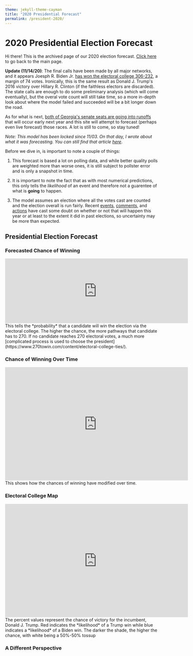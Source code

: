 ```yaml
---
theme: jekyll-theme-cayman
title: "2020 Presidential Forecast"
permalink: /president-2020/
---
```


<meta name="twitter:card" content="summary">
<meta property="og:image" content="https://raw.githubusercontent.com/zecellomaster/the-projection-room/master/websitefavicon3.png">


# 2020 Presidential Election Forecast
Hi there! This is the archived page of our 2020 election forecast. [Click here](https://zecellomaster.github.io/the-projection-room/) to go back to the main page.

**Update (11/14/20)**: The final calls have been made by all major networks, and it appears Joesph R. Biden Jr. [has won the electoral college 306-232](https://www.nytimes.com/interactive/2020/11/03/us/elections/results-president.html?action=click&pgtype=Article&state=default&module=styln-elections-2020&region=TOP_BANNER&context=election_recirc), a margin of 74 votes. Ironically, this is the same result as Donald J. Trump's 2016 victory over Hillary R. Clinton (if the faithless electors are discarded). The state calls are enough to do some preliminary analysis (which will come eventually), but the overal vote count will still take time, so a more in-depth look about where the model failed and succeeded will be a bit longer down the road.

As for what is next, [both of Georgia's senate seats are going into runoffs](https://www.nytimes.com/2020/11/14/us/politics/georgia-runoffs-senate-control.html) that will occur early next year and this site will attempt to forecast (perhaps even live forecast) those races. A lot is still to come, so stay tuned!

*Note: This model has been locked since 11/03. On that day, I wrote about what it was forecasting. You can still find that article [here](https://docs.google.com/document/d/1V6jIQTXFkJLPBknkXslr5KtGvBdZ2AzCw2xey2JpaTo/edit?usp=sharing)*.

Before we dive in, is important to note a couple of things:

1) This forecast is based a lot on polling data, and while better quality polls are weighted more than worse ones, it is still subject to pollster error and is only a snapshot in time.

2) It is important to note the fact that as with most numerical predictions, this only tells the *likelihood* of an event and therefore not a guarentee of what is **going** to happen.

3) The model assumes an election where all the votes cast are counted and the election overall is run fairly. Recent [events](https://ballotpedia.org/Changes_to_election_dates,_procedures,_and_administration_in_response_to_the_coronavirus_(COVID-19)_pandemic,_2020), [comments](https://www.vox.com/policy-and-politics/2020/9/30/21454325/trump-2020-peaceful-transition-election-stealing), and [actions](https://fivethirtyeight.com/features/five-ways-trump-and-gop-officials-are-undermining-the-election-process/) have cast some doubt on whether or not that will happen this year or at least to the extent it did in past elections, so uncertainty may be more than expected.

## Presidential Election Forecast
### Forecasted Chance of Winning
<iframe width="600" height="212" seamless frameborder="0" scrolling="no" src="https://docs.google.com/spreadsheets/d/e/2PACX-1vQT7zI2PyREKcBTf5CJflh-Y0O-B_E0DExA0AQJICXH9gMMJia4ugx6LezMPtNZ3qWxozhOZFA_zbL6/pubchart?oid=1003958298&amp;format=interactive"></iframe>
This tells the *probability* that a candidate will win the election via the electoral college. The higher the chance, the more pathways that candidate has to 270. If no candidate reaches 270 electoral votes, a much more [complicated process is used to choose the president](https://www.270towin.com/content/electoral-college-ties/).

### Chance of Winning Over Time
<iframe width="600" height="371" seamless frameborder="0" scrolling="no" src="https://docs.google.com/spreadsheets/d/e/2PACX-1vQT7zI2PyREKcBTf5CJflh-Y0O-B_E0DExA0AQJICXH9gMMJia4ugx6LezMPtNZ3qWxozhOZFA_zbL6/pubchart?oid=1593274173&amp;format=interactive"></iframe>
This shows how the chances of winning have modified over time.

### Electoral College Map
<iframe width="600" height="371" seamless frameborder="0" scrolling="no" src="https://docs.google.com/spreadsheets/d/e/2PACX-1vRsb4OQeyJBX2P0Od5zN1-S6EGaB4ChjwERt_hbjkp9ck_4XTCZx_SgDzaDxgietocK2hPAtlgFdS6d/pubchart?oid=2086820880&amp;format=interactive"></iframe>
The percent values represent the chance of victory for the incumbent, Donald J. Trump. Red indicates the *likelihood* of a Trump win while blue indicates a *likelihood* of a Biden win. The darker the shade, the higher the chance, with white being a 50%-50% tossup

### A Different Perspective
<html>
        <head></head>
        <body>
                <script type="text/javascript" src="https://www.gstatic.com/charts/loader.js"></script>
                <script type="text/javascript">
        
        google.charts.load('current', {'packages': ['corechart']});

              function drawBubbleChart() {

                var query = new google.visualization.Query('https://docs.google.com/spreadsheets/d/1DLtvZ9YqcIoV_mxNDHvvyTXpaycDfGqPYhaNhJEwe68/gviz/tq?gid=553196491');

                query.setQuery('SELECT A, D, C, B, F LIMIT 57 OFFSET 1');
                query.send(handleQueryResponse);

              }

              function handleQueryResponse(response) {

                if (response.isError()) {
                  alert('Error in query: ' + response.getMessage() + ' ' + response.getDetailedMessage());
                  return;
                }

                var data = response.getDataTable();

                var options = {
                  title: " ",
                  hAxis: {
                    title: "Margin of Victory (%)",
                    //maxValue: 1.25
                  },
                  vAxis: {
                    title: "Chance of Victory",
                    format: 'percent',
                    maxValue: 1.1,
                    minValue: 0.45
                  },
                  sizeAxis: {
                        maxSize: 50,
                        title: "Biden"
                  },
                  colorAxis:{
                        title: "Margin of Victory (%)",
                    colors: ['red', 'white', 'blue']
                  },
                  bubble: {
                    textStyle: {
                      fontSize: 15
                    }
                  }
                }

                //Alter chance to reflect on Joe Biden chance of victory
                for(var i = 0; i < 56; i++){
                        var chance = data.getValue(i, 2);
                        if(chance < 0.5){
                        data.setValue(i, 2, 1 - chance);
                  }
                }

                var chart = new google.visualization.BubbleChart(document.getElementById('series_chart_div'));
                chart.draw(data, options);

              }
              google.charts.setOnLoadCallback(drawBubbleChart);
        </script>
        <div id="series_chart_div" style="width: 900px; height: 500px;"></div>
        </body>
</html>

<i>Visual developed by Brandon Wilson ([@KnightLizard](https://github.com/KnightLizard)) - Computer Science Undergraduate</i>

This view shows all the races with the sizes representing the number of electoral votes they have, the horizontal axis representing the margin of victory (negative for Biden, positive for Trump), and the color/vertical axis representing who has the better odds of winning there (red for Trump, blue for Biden). The darker the shade, the higher the chance.

### Electoral Votes Over Time
<iframe width="600" height="371" seamless frameborder="0" scrolling="no" src="https://docs.google.com/spreadsheets/d/e/2PACX-1vQT7zI2PyREKcBTf5CJflh-Y0O-B_E0DExA0AQJICXH9gMMJia4ugx6LezMPtNZ3qWxozhOZFA_zbL6/pubchart?oid=993494504&amp;format=interactive"></iframe>
A look at how the range of forecasted electoral votes have changed over the course of time. Dotted lines represent the 90% confidence interval for each candidate. Remember, 270 votes are required to win.

### Spread of Electoral Votes
<iframe width="753" height="505" seamless frameborder="0" scrolling="no" src="https://docs.google.com/spreadsheets/d/e/2PACX-1vQT7zI2PyREKcBTf5CJflh-Y0O-B_E0DExA0AQJICXH9gMMJia4ugx6LezMPtNZ3qWxozhOZFA_zbL6/pubchart?oid=1793068855&amp;format=interactive"></iframe>
The spread of the electoral votes for the winner in all of the 40,000 simulations done to make this forecast.

### Forecasted Vote Share
<iframe width="600" height="371" seamless frameborder="0" scrolling="no" src="https://docs.google.com/spreadsheets/d/e/2PACX-1vQT7zI2PyREKcBTf5CJflh-Y0O-B_E0DExA0AQJICXH9gMMJia4ugx6LezMPtNZ3qWxozhOZFA_zbL6/pubchart?oid=1119499338&amp;format=interactive"></iframe>
This is a look at what the vote share could look like on election day using historical data and polling averages.

### Popular Vote Over Time
<iframe width="600" height="371" seamless frameborder="0" scrolling="no" src="https://docs.google.com/spreadsheets/d/e/2PACX-1vQT7zI2PyREKcBTf5CJflh-Y0O-B_E0DExA0AQJICXH9gMMJia4ugx6LezMPtNZ3qWxozhOZFA_zbL6/pubchart?oid=687436770&amp;format=interactive"></iframe>
A look at how the range of the forecasted vote share has changed over the course of time. Dotted lines represent the 90% confidence interval for each candidate.

### Battleground Races
These are the races that are either the most interesting or most likely to get interesting 

[Arizona](https://zecellomaster.github.io/the-projection-room/president-2020/arizona/) | [Colorado](https://zecellomaster.github.io/the-projection-room/president-2020/colorado/) |
[Florida](https://zecellomaster.github.io/the-projection-room/president-2020/florida/) | [Georgia](https://zecellomaster.github.io/the-projection-room/president-2020/georgia/) |
[Iowa](https://zecellomaster.github.io/the-projection-room/president-2020/iowa/) | [Maine (Statewide)](https://zecellomaster.github.io/the-projection-room/president-2020/maine/) |
[Michigan](https://zecellomaster.github.io/the-projection-room/president-2020/michigan/) | [Minnesota](https://zecellomaster.github.io/the-projection-room/president-2020/minnesota/) |
[Nevada](https://zecellomaster.github.io/the-projection-room/president-2020/nevada/) | [New Hampshire](https://zecellomaster.github.io/the-projection-room/president-2020/new-hampshire/) |
[New Mexico](https://zecellomaster.github.io/the-projection-room/president-2020/new-mexico/) | [North Carolina](https://zecellomaster.github.io/the-projection-room/president-2020/north-carolina/) |
[Ohio](https://zecellomaster.github.io/the-projection-room/president-2020/ohio/) | [Pennsylvania](https://zecellomaster.github.io/the-projection-room/president-2020/pennsylvania/) |
[Texas](https://zecellomaster.github.io/the-projection-room/president-2020/texas/) | [Wisconsin](https://zecellomaster.github.io/the-projection-room/president-2020/wisconsin/) |
[Maine CD-2](https://zecellomaster.github.io/the-projection-room/president-2020/maine-cd-2/) | [Nebraska CD-2](https://zecellomaster.github.io/the-projection-room/president-2020/nebraska-cd-2/)


### Tipping Point
<iframe width="500" height="371" src="https://docs.google.com/spreadsheets/d/e/2PACX-1vQT7zI2PyREKcBTf5CJflh-Y0O-B_E0DExA0AQJICXH9gMMJia4ugx6LezMPtNZ3qWxozhOZFA_zbL6/pubhtml?gid=1871926673&amp;single=true&amp;widget=true&amp;headers=false"></iframe>
The tipping point is defined as the state that gets the eventual winner their 270th electoral vote. Here is a list of the races that are most likely to do just that, along with the forecasted margins of victory (negative if Biden leads, positive if Trump leads). Note that Nebraska and Maine use a [slightly different system](https://www.270towin.com/content/split-electoral-votes-maine-and-nebraska/) to allocate electors than winner-take-all, so the statewide vote for both is denoted with a (S) while the congressional districts are labeled individually.


### Big Board
<iframe width="500" height="371" src="https://docs.google.com/spreadsheets/d/e/2PACX-1vRsb4OQeyJBX2P0Od5zN1-S6EGaB4ChjwERt_hbjkp9ck_4XTCZx_SgDzaDxgietocK2hPAtlgFdS6d/pubhtml?gid=160042951&amp;single=true&amp;widget=true&amp;headers=false"></iframe>
Highlighted bold states are battleground races. Note that the margin of victory is negative if Biden leads and positive if Trump leads. Nebraska and Maine use a [slightly different system](https://www.270towin.com/content/split-electoral-votes-maine-and-nebraska/) to allocate electors than winner-take-all, so the statewide vote for both is denoted with a (S) while the congressional districts are labeled individually.

### All Races
[Alabama](https://zecellomaster.github.io/the-projection-room/president-2020/alabama/)                           | [Alaska](https://zecellomaster.github.io/the-projection-room/president-2020/alaska/)                 |
[Arizona](https://zecellomaster.github.io/the-projection-room/president-2020/arizona/)                           | [Arkansas](https://zecellomaster.github.io/the-projection-room/president-2020/arkansas/)             |
[California](https://zecellomaster.github.io/the-projection-room/president-2020/california/)                     | [Colorado](https://zecellomaster.github.io/the-projection-room/president-2020/colorado/)             |
[Connecticut](https://zecellomaster.github.io/the-projection-room/president-2020/connecticut/)                   | [Delaware](https://zecellomaster.github.io/the-projection-room/president-2020/delaware/)             |
[District of Columbia](https://zecellomaster.github.io/the-projection-room/president-2020/district-of-columbia/) | [Florida](https://zecellomaster.github.io/the-projection-room/president-2020/florida/)               |
[Georgia](https://zecellomaster.github.io/the-projection-room/president-2020/georgia/)                           | [Hawaii](https://zecellomaster.github.io/the-projection-room/president-2020/hawaii/)                 |
[Idaho](https://zecellomaster.github.io/the-projection-room/president-2020/idaho/)                               | [Illinois](https://zecellomaster.github.io/the-projection-room/president-2020/illinois/)             |
[Indiana](https://zecellomaster.github.io/the-projection-room/president-2020/indiana/)                           | [Iowa](https://zecellomaster.github.io/the-projection-room/president-2020/iowa/)                     |
[Kansas](https://zecellomaster.github.io/the-projection-room/president-2020/kansas/)                             | [Kentucky](https://zecellomaster.github.io/the-projection-room/president-2020/kentucky/)             |
[Louisiana](https://zecellomaster.github.io/the-projection-room/president-2020/louisiana/)                       | [Maine (Statewide)](https://zecellomaster.github.io/the-projection-room/president-2020/maine/)       |
[Maryland](https://zecellomaster.github.io/the-projection-room/president-2020/maryland/)                         | [Massachusetts](https://zecellomaster.github.io/the-projection-room/massachusetts/)   |
[Michigan](https://zecellomaster.github.io/the-projection-room/president-2020/michigan/)                         | [Minnesota](https://zecellomaster.github.io/the-projection-room/president-2020/minnesota/)           |
[Mississippi](https://zecellomaster.github.io/the-projection-room/president-2020/mississippi/)                   | [Missouri](https://zecellomaster.github.io/the-projection-room/president-2020/missouri/)             |
[Montana](https://zecellomaster.github.io/the-projection-room/president-2020/montana/)                           | [Nebraska (Statewide)](https://zecellomaster.github.io/the-projection-room/president-2020/nebraska/) |
[Nevada](https://zecellomaster.github.io/the-projection-room/president-2020/nevada/)                             | [New Hampshire](https://zecellomaster.github.io/the-projection-room/president-2020/new-hampshire/)   |
[New Jersey](https://zecellomaster.github.io/the-projection-room/president-2020/new-jersey/)                     | [New Mexico](https://zecellomaster.github.io/the-projection-room/new-mexico/)         |
[New York](https://zecellomaster.github.io/the-projection-room/president-2020/new-york)                          | [North Carolina](https://zecellomaster.github.io/the-projection-room/north-carolina/) |
[North Dakota](https://zecellomaster.github.io/the-projection-room/president-2020/north-dakota/)                 | [Ohio](https://zecellomaster.github.io/the-projection-room/president-2020/ohio/)                     |
[Oklahoma](https://zecellomaster.github.io/the-projection-room/president-2020/oklahoma/)                         | [Oregon](https://zecellomaster.github.io/the-projection-room/president-2020/oregon/)                 |
[Pennsylvania](https://zecellomaster.github.io/the-projection-room/president-2020/pennsylvania/)                 | [Rhode Island](https://zecellomaster.github.io/the-projection-room/president-2020/rhode-island/)     |
[South Carolina](https://zecellomaster.github.io/the-projection-room/president-2020/south-carolina/)             | [South Dakota](https://zecellomaster.github.io/the-projection-room/president-2020/south-dakota/)     |
[Tennessee](https://zecellomaster.github.io/the-projection-room/president-2020/tennessee/)                       | [Texas](https://zecellomaster.github.io/the-projection-room/president-2020/texas/)                   |
[Utah](https://zecellomaster.github.io/the-projection-room/president-2020/utah/)                                 | [Vermont](https://zecellomaster.github.io/the-projection-room/president-2020/vermont/)               |
[Virginia](https://zecellomaster.github.io/the-projection-room/president-2020/virginia/)                         | [Washington](https://zecellomaster.github.io/the-projection-room/president-2020/washington/)         |
[West Virginia](https://zecellomaster.github.io/the-projection-room/president-2020/west-virginia/)               | [Wisconsin](https://zecellomaster.github.io/the-projection-room/president-2020/wisconsin/)           |
[Wyoming](https://zecellomaster.github.io/the-projection-room/president-2020/wyoming/)                           | [Maine CD-1](https://zecellomaster.github.io/the-projection-room/president-2020/maine-cd-1/)         |
[Maine CD-2](https://zecellomaster.github.io/the-projection-room/president-2020/maine-cd-2/)                     | [Nebraska CD-1](https://zecellomaster.github.io/the-projection-room/president-2020/nebraska-cd-1/)   |
[Nebraska CD-2](https://zecellomaster.github.io/the-projection-room/president-2020/nebraska-cd-2/)               | [Nebraska CD-3](https://zecellomaster.github.io/the-projection-room/president-2020/nebraska-cd-3/)   |



Polling data from [538.com](https://projects.fivethirtyeight.com/polls/?ex_cid=irpromo).

Charts created using [Google Sheets](https://www.google.com/sheets/about/) and [Google Visualization API](https://developers.google.com/chart/interactive/docs/reference)

The [Pre-Election Estimation System](https://github.com/zecellomaster/the-projection-room/tree/master/Scripts) is powered by a group of MATLAB scripts.

All data presented can be found on the [official online repository](https://drive.google.com/drive/folders/1kHx-x_HtC0uqQKqF8HZOrfzr62zd8wP6?usp=sharing).

Page built by: [@zecellomaster](https://github.com/zecellomaster)  [@KnightLizard](https://github.com/KnightLizard)

Found any errors? Want to make a suggestion? Have any comments? Email us: [theprojectionroomdata@gmail.com](mailto:theprojectionroomdata@gmail.com)

<!-- Begin 270towin.com 2020 Presidential Election Countdown Widget -->
<iframe src="https://www.270towin.com/2020-countdown-clock/widget300x200.php" width="300" height="215" border="0" frameBorder="0">
    Browser not supported. Visit <a href="https://www.270towin.com/">www.270towin.com</a>
</iframe>
<!-- End 270towin.com 2020 Presidential Election Countdown widget -->

<!--<meta http-equiv="refresh" content="600" />-->
